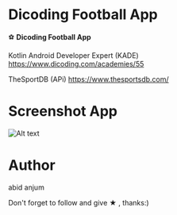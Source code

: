 # Dicoding Football App

:soccer: **Dicoding Football App**

Kotlin Android Developer Expert (KADE) 
https://www.dicoding.com/academies/55

TheSportDB (APi) https://www.thesportsdb.com/

# Screenshot App

![Alt text](https://raw.githubusercontent.com/abidanjum2019/football-app-templatep/master/screenshot-football-app.png "App Screenshot")

# Author
abid anjum

Don't forget to follow and give ★ , thanks:)
